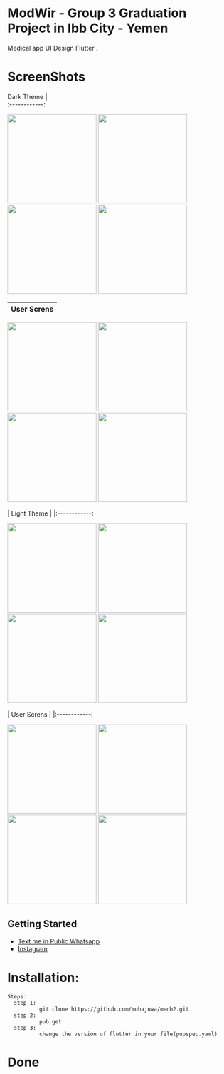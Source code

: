 # ModWir - Group 3 Graduation Project in Ibb City - Yemen

Medical app UI Design Flutter .
# ScreenShots 
 Dark Theme  |                                                  
:------------:                                               

<p float="left">
  <img src="assets/ScreenShots/HomePageDark.png" width="200" />
   <img src="assets/ScreenShots/PharmacistHomeLScreen.png" width="200" />
  <img src="assets/ScreenShots/PharmacistYReporsLScreen.png" width="200" /> 
    <img src="assets/ScreenShots/PharmacistSummaryLScreen.png" width="200" />
</p>

| User Screns |                                                   
|:------------:
<p float="left">
  <img src="assets/ScreenShots/UserHomeLScreen.png" width="200" />
   <img src="assets/ScreenShots/UserDashLScreen.png" width="200" />
  <img src="assets/ScreenShots/UserSettingsDark.png" width="200" /> 
    <img src="assets/ScreenShots/PharmacistMedsLScreen.png" width="200" />

</p>
| Light Theme    |                                                   
|:------------:
<p float="left">
  <img src="assets/ScreenShots/HomePageLight.png" width="200" />
   <img src="assets/ScreenShots/PharmacistHomeScreen.png" width="200" />
  <img src="assets/ScreenShots/PharmacistDashYReportsScreen.png" width="200" /> 
    <img src="assets/ScreenShots/PharmacistDashSummaryScreen.png" width="200" />

</p>
| User Screns |                                                   
|:------------:
<p float="left">
  <img src="assets/ScreenShots/UserHomeScreen.png" width="200" />
   <img src="assets/ScreenShots/UserNotificationScreen.png" width="200" />
  <img src="assets/ScreenShots/UserSettingsScreen.png" width="200" /> 
    <img src="assets/ScreenShots/PharmacistMedsScreen.png" width="200" />

</p>
 

## Getting Started

- [Text me in Public Whatsapp](https://wa.me/+967775992377)
- [Instagram ](https://www.instagram.com/m.7vd/)

# Installation: 
    Steps:
      step 1:
              git clone https://github.com/mohajuwa/medh2.git
      step 2:
              pub get
      step 3: 
              change the version of flutter in your file(pupspec.yaml)
              

# Done

